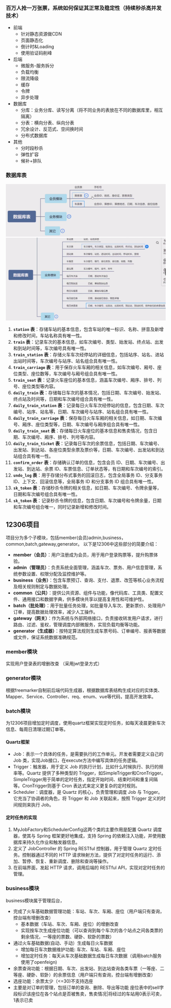 ### 百万人抢一万张票，系统如何保证其正常及稳定性（持续秒杀高并发技术）

* 前端
  * 针对静态资源做CDN
  * 页面静态化
  * 倒计时&Loading
  * 使用验证码削峰
* 后端
  * 微服务-服务拆分
  * 负载均衡
  * 限流降级
  * 缓存
  * 令牌
  * 异步处理
* 数据库
  * 分库：业务分库、读写分离（将不同业务的表放在不同的数据库里，相互隔离）
  * 分表：横向分表、纵向分表
  * 冗余设计、反范式、空间换时间
  * 分布式数据库
* 其他
  * 分时段秒杀
  * 弹性扩容
  * 候补+排队

### 数据库表

![alt text](./img/10.png)
![alt text](./img/11.png)

1. **`station` 表**：存储车站的基本信息，包含车站的唯一标识、名称、拼音及新增和修改时间，车站名称具有唯一性。
2. **`train` 表**：记录车次的基本信息，如车次编号、类型、始发站、终点站、出发和到站时间等，车次编号具有唯一性。
3. **`train_station` 表**：存储火车车次经停站的详细信息，包括站序、站名、进站出站时间等，车次编号与站序、站名组合具有唯一性。
4. **`train_carriage` 表**：用于保存火车车厢的相关信息，如车次编号、厢号、座位类型、座位数等，车次编号与厢号组合具有唯一性。
5. **`train_seat` 表**：记录火车座位的基本信息，涵盖车次编号、厢序、排号、列号、座位类型等内容。
6. **`daily_train` 表**：存储每日车次的基本情况，包括日期、车次编号、始发站、终点站及时间等，日期和车次编号组合具有唯一性。
7. **`daily_train_station` 表**：记录每日火车车次经停站的信息，包含日期、车次编号、站序、站名等，日期、车次编号与站序、站名组合具有唯一性。
8. **`daily_train_carriage` 表**：保存每日火车车厢的相关信息，如日期、车次编号、厢序、座位类型等，日期、车次编号与厢序组合具有唯一性。
9. **`daily_train_seat` 表**：存储每日火车座位的基本信息和售卖情况，包含日期、车次编号、厢序、排号、列号等内容。
10. **`daily_train_ticket` 表**：记录每日车次的余票信息，包括日期、车次编号、出发站、到达站、各座位类型余票及票价等，日期、车次编号、出发站和到达站组合具有唯一性。
11. **`confirm_order` 表**：存储确认订单的信息，包含会员 ID、日期、车次编号、出发站、到达站、余票 ID、车票信息、订单状态等，有日期和车次编号的索引。
12. **`undo_log` 表**：用于存储分布式事务的回滚日志，包含全局事务 ID、分支事务 ID、上下文、回滚信息等，全局事务 ID 和分支事务 ID 组合具有唯一性。
13. **`sk_token` 表**：存储秒杀令牌的相关信息，如日期、车次编号、令牌余量等，日期和车次编号组合具有唯一性。
14. **`sk_token` 表**：记录秒杀令牌的信息，包含日期、车次编号和令牌余量，日期和车次编号组合唯一，同时记录新增和修改时间。

## 12306项目

项目分为多个子模块，包括member(会员)admin,business，common,batch,gateway,generator。
以下是12306中这些部分的简要介绍：

- **member（会员）**：用户注册成为会员，用于用户登录购票等，提升购票体验。
- **admin（管理员）**：负责系统全面管理，涵盖车次、票务、用户信息管理，系统参数设置、权限分配及监控维护等。
- **business（业务）**：包含车票预订、查询、支付、退票、改签等核心业务流程及相关规则制定与数据处理。
- **common（公共）**：提供公共资源、组件与功能，像代码库、工具类、配置文件、通用接口和数据字典，供多模块共享以提高复用性和可维护性。
- **batch（批处理）**：用于批量任务处理，如批量导入车次、更新票价、处理用户订单，提高数据处理效率，减少人工操作。
- **gateway（网关）**：作为系统与外部网络接口，负责接收转发用户请求，进行路由、过滤、鉴权，管理调度内部微服务，实现负载均衡等功能。
- **generator（生成器）**：按特定算法规则生成车票号码、订单编号、报表等数据或文件，保证系统数据准确规范。

### member模块

实现用户登录表的增删改查 （采用jwt登录方式）

### generator模块

根据freemarker自制前后端代码生成器，根据数据库表结构生成对应的实体类、Mapper、Service、Controller、req、enum、vue等代码，提高开发效率。

### batch模块

为12306项目增加定时调度，使用quartz框架实现定时任务，如每天凌晨更新车次信息、每周日清理过期订单等。

#### Quartz框架

* Job：表示一个具体的任务，是需要执行的工作单元。开发者需要定义自己的 Job 类，实现Job接口，在execute方法中编写具体的任务逻辑。
* Trigger：触发器，用于定义 Job 的执行计划，比如什么时候执行、执行的频率等。Quartz 提供了多种类型的 Trigger，如SimpleTrigger和CronTrigger。SimpleTrigger用于简单的定时任务，指定开始时间、结束时间和重复间隔等。CronTrigger则基于 Cron 表达式来定义更复杂的定时规则。
* Scheduler：调度器，是 Quartz 的核心，负责管理和调度 Job 与 Trigger。它充当了协调者的角色，将 Trigger 和 Job 关联起来，按照 Trigger 定义的时间规则来执行 Job。

#### 定时任务的实现

1. MyJobFactory和SchedulerConfig这两个类的主要作用是配置 Quartz 调度器，使其与 Spring 框架更好地集成，支持 Spring 的依赖注入功能，并使用数据库来持久化作业和触发器信息。
2. 定义了 JobController 的 Spring RESTful 控制器，用于管理 Quartz 定时任务。控制器通过不同的 HTTP 请求映射方法，提供了对定时任务的运行、添加、暂停、恢复、重新调度、删除和查询等操作。
3. 在前端界面，发起 HTTP 请求，调用后端的 RESTful API，实现对定时任务的管理。

### business模块

business模块属于管理后台，

* 完成了火车基础数据管理功能：车站、车次、车厢、座位（用户端只有查询，控台端有增删改查）
  * 基本数据（车站、车次、车厢、座位）的增删改查
  * 实现按车次生成座位功能（可以查询到每个车次的各个站点之间各类票的剩余情况，一等座的票数、硬卧、软卧的票数）
* 通过火车基础数据(自动、手动）生成每日火车数据
  * 增加每日车次数据维护功能: 车次、车站、车厢、座位
  * 增加定时任务：每天从车次基础数据生成每日车次数据（调用batch服务使用了openfeign)
* 余票查询功能：根据日期、车次、出发站、到达站查询各类车票（一等座、二等座、硬卧、软卧）的余票信息（用户端只有查询，控台端有增删改查）
* 选座功能：余票太少（<=30)不支持选座
* 主要是对订单的管理，包括订单的查询、删除、导出等功能
  座位表中的sell字段标识该座位在各个站点是否被售卖，售卖情况|将经过的车站用0表示可卖，1表示已卖
